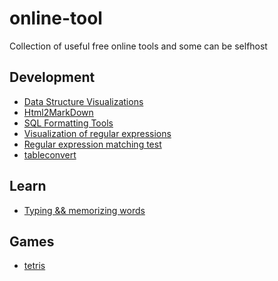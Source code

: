 # online-tool
Collection of useful free online tools and some can be selfhost

## Development
 - [Data Structure Visualizations][1]
 - [Html2MarkDown][2]
 - [SQL Formatting Tools][3]
 - [Visualization of regular expressions][4]
 - [Regular expression matching test][5]
 - [tableconvert][6]

## Learn
 - [Typing && memorizing words][7]

## Games 
 - [tetris][8]

  [1]: https://www.cs.usfca.edu/~galles/visualization/Algorithms.html
  [2]: http://domchristie.github.io/turndown/
  [3]: http://poorsql.com/
  [4]: https://jex.im/regulex/
  [5]: https://regexr.com/
  [6]: https://tableconvert.com/?output=html
  [7]: https://qwerty-learner.vercel.app/
  [8]: https://chvin.github.io/react-tetris/?lan=en
